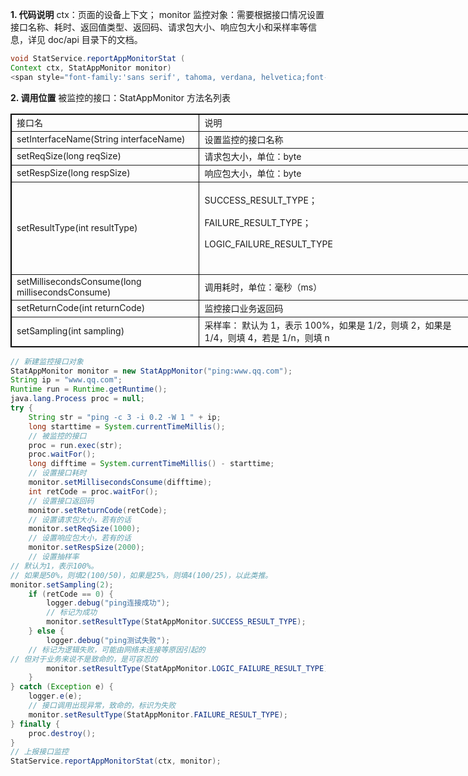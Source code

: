 **1. 代码说明**
ctx：页面的设备上下文；
monitor 监控对象：需要根据接口情况设置接口名称、耗时、返回值类型、返回码、请求包大小、响应包大小和采样率等信息，详见 doc/api 目录下的文档。
```java
void StatService.reportAppMonitorStat (
Context ctx, StatAppMonitor monitor)
<span style="font-family:'sans serif', tahoma, verdana, helvetica;font-size:14px;line-height:1.5;"><strong>参数：</strong></span><span style="font-family:'sans serif', tahoma, verdana, helvetica;font-size:14px;line-height:1.5;">  </span>
```
**2. 调用位置**
被监控的接口：StatAppMonitor 方法名列表
<table style="width:740px;" cellpadding="2" cellspacing="0" border="1" bordercolor="#000000">
		<tbody>
			<tr>
				<td>
					<span style="font-size:14px;">接口名</span><br>
				</td>
				<td>
					<span style="font-size:14px;">说明</span><br>
				</td>
			</tr>
			<tr>
				<td>
					<span style="font-size:14px;">setInterfaceName(String interfaceName)</span><br>
				</td>
				<td>
					<span style="font-size:14px;">设置监控的接口名称</span><br>
				</td>
			</tr>
			<tr>
				<td>
					<span style="font-size:14px;">setReqSize(long reqSize)</span><br>
				</td>
				<td>
					<span style="font-size:14px;">请求包大小，单位：byte</span><br>
				</td>
			</tr>
			<tr>
				<td>
					<span style="font-size:14px;">setRespSize(long respSize)</span><br>
				</td>
				<td>
					<span style="font-size:14px;">响应包大小，单位：byte</span><br>
				</td>
			</tr>
			<tr>
				<td>
					<span style="font-size:14px;">setResultType(int resultType)</span><br>
				</td>
				<td>
					<p>
						<span style="font-size:14px;">SUCCESS_RESULT_TYPE；</span> 
					</p>
					<p>
						<span style="font-size:14px;">FAILURE_RESULT_TYPE；</span> 
					</p>
					<p>
						<span style="font-size:14px;">LOGIC_FAILURE_RESULT_TYPE</span> 
					</p>
<br>
				</td>
			</tr>
			<tr>
				<td>
					<span style="font-size:14px;">setMillisecondsConsume(long millisecondsConsume)</span><br>
				</td>
				<td>
					<span style="font-size:14px;">调用耗时，单位：毫秒（ms）</span><br>
				</td>
			</tr>
			<tr>
				<td>
					<span style="font-size:14px;">setReturnCode(int returnCode)</span><br>
				</td>
				<td>
					<span style="font-size:14px;">监控接口业务返回码</span><br>
				</td>
			</tr>
			<tr>
				<td>
					<span style="font-size:14px;">setSampling(int sampling)</span><br>
				</td>
				<td>
					<span style="font-size:14px;">采样率： 默认为 1，表示 100%，如果是 1/2，则填 2，如果是 1/4，则填 4，若是 1/n，则填 n</span><br>
				</td>
			</tr>
		</tbody>
</table>	

```java
// 新建监控接口对象
StatAppMonitor monitor = new StatAppMonitor("ping:www.qq.com");
String ip = "www.qq.com";
Runtime run = Runtime.getRuntime();
java.lang.Process proc = null;
try {
    String str = "ping -c 3 -i 0.2 -W 1 " + ip;
    long starttime = System.currentTimeMillis();
    // 被监控的接口
    proc = run.exec(str);
    proc.waitFor();
    long difftime = System.currentTimeMillis() - starttime;
    // 设置接口耗时
    monitor.setMillisecondsConsume(difftime);
    int retCode = proc.waitFor();
    // 设置接口返回码
    monitor.setReturnCode(retCode);
    // 设置请求包大小，若有的话
    monitor.setReqSize(1000);
    // 设置响应包大小，若有的话
    monitor.setRespSize(2000);
    // 设置抽样率
// 默认为1，表示100%。
// 如果是50%，则填2(100/50)，如果是25%，则填4(100/25)，以此类推。
monitor.setSampling(2);
    if (retCode == 0) {
        logger.debug("ping连接成功");
        // 标记为成功
        monitor.setResultType(StatAppMonitor.SUCCESS_RESULT_TYPE);
    } else {
        logger.debug("ping测试失败");
    // 标记为逻辑失败，可能由网络未连接等原因引起的
// 但对于业务来说不是致命的，是可容忍的
        monitor.setResultType(StatAppMonitor.LOGIC_FAILURE_RESULT_TYPE);
    }
} catch (Exception e) {
    logger.e(e);
    // 接口调用出现异常，致命的，标识为失败
    monitor.setResultType(StatAppMonitor.FAILURE_RESULT_TYPE);
} finally {
    proc.destroy();
}
// 上报接口监控
StatService.reportAppMonitorStat(ctx, monitor);
```